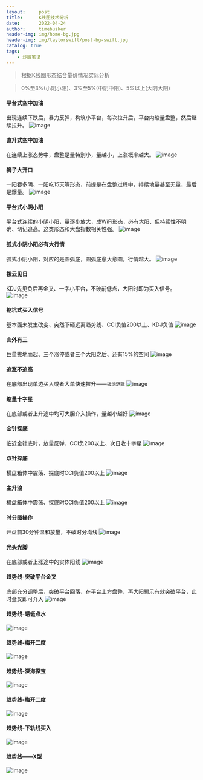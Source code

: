 ```yaml
---
layout:     post
title:      K线图技术分析
date:       2022-04-24
author:     timebusker
header-img: img/home-bg.jpg
header-img: img/taylorswift/post-bg-swift.jpg
catalog: true
tags:
    - 炒股笔记
---  
```


> 根据K线图形态结合量价情况实际分析

> 0%至3%(小阴小阳)、3%至5%(中阴中阳)、5%以上(大阴大阳)

#### 平台式空中加油
出现连续下跌后，暴力反弹，构筑小平台，每次拉升后，平台内缩量盘整，然后继续拉升。
![image](/img/reader/jsxt/timebusker_20220424232854.jpg)  

#### 直升式空中加油
在连续上涨态势中，盘整是量特别小，量越小，上涨概率越大。
![image](/img/reader/jsxt/timebusker_20220424233613.jpg)  


#### 狮子大开口
一阳吞多阴、一阳吃15天等形态，前提是在盘整过程中，持续地量甚至无量，最后是爆量。
![image](/img/reader/jsxt/timebusker_20220424233640.jpg)  


#### 平台式小阴小阳
平台式连续的小阴小阳，量逐步放大，成WiFi形态，必有大阳、但持续性不明确、切记追高。这类形态和大盘指数相关性强。
![image](/img/reader/jsxt/timebusker_20220424233948.jpg)  


#### 弧式小阴小阳必有大行情
弧式小阴小阳，对应的是圆弧底，圆弧底愈大愈圆，行情越大。
![image](/img/reader/jsxt/timebusker_20220424234048.jpg)  


#### 拨云见日
KDJ先见负后再金叉、一字小平台，不破前低点，大阳时即为买入信号。
![image](/img/reader/jsxt/timebusker_20220424234549.jpg)  


#### 挖坑式买入信号
基本面未发生改变、突然下砸远离趋势线、CCI负值200以上、KDJ负值
![image](/img/reader/jsxt/timebusker_20220424235923.jpg)  


#### 山外有三
巨量拔地而起、三个涨停或者三个大阳之后、还有15%的空间
![image](/img/reader/jsxt/timebusker_20220425000051.jpg)  


#### 追涨不追高
在底部出现单边买入或者大单快速拉升——`板炮逻辑`
![image](/img/reader/jsxt/timebusker_20220425000252.jpg)  


#### 缩量十字星
在底部或者上升途中均可大胆介入操作，量越小越好
![image](/img/reader/jsxt/timebusker_20220425000459.jpg)  


#### 金针探底
临近金针底时，放量反弹、CCI负200以上、次日收十字星
![image](/img/reader/jsxt/timebusker_20220425000621.jpg)  


#### 双针探底
横盘箱体中震荡、探底时CCI负值200以上
![image](/img/reader/jsxt/timebusker_20220425000910.jpg)  


#### 主升浪
横盘箱体中震荡、探底时CCI负值200以上
![image](/img/reader/jsxt/timebusker_20220425001214.jpg)  


#### 时分图操作
开盘前30分钟温和放量，不破时分均线
![image](/img/reader/jsxt/timebusker_20220425001353.jpg)  


#### 光头光脚
在底部或者上涨途中的实体阳线
![image](/img/reader/jsxt/timebusker_20220425001534.jpg)  


#### 趋势线-突破平台金叉
底部充分调整后，突破平台回落、在平台上方盘整、再大阳预示有效突破平台，此时金叉即可介入
![image](/img/reader/jsxt/timebusker_20220425001719.jpg)  


#### 趋势线-蜻蜓点水
![image](/img/reader/jsxt/timebusker_20220425001948.jpg)  


#### 趋势线-梅开二度
![image](/img/reader/jsxt/timebusker_20220425002039.jpg)  



#### 趋势线-深海探宝
![image](/img/reader/jsxt/timebusker_20220425002233.jpg)  



#### 趋势线-梅开二度
![image](/img/reader/jsxt/timebusker_20220425002039.jpg)  



#### 趋势线-下轨线买入
![image](/img/reader/jsxt/timebusker_20220425002300.jpg)  



#### 趋势线——X型
![image](/img/reader/jsxt/timebusker_20220425002357.jpg)  